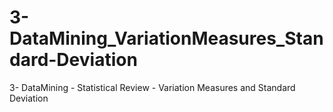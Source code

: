 # 3-DataMining_VariationMeasures_Standard-Deviation
3- DataMining  - Statistical Review - Variation Measures and Standard Deviation
